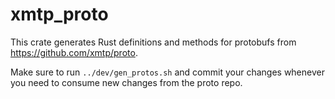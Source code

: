 # xmtp_proto

This crate generates Rust definitions and methods for protobufs from <https://github.com/xmtp/proto>.

Make sure to run `../dev/gen_protos.sh` and commit your changes whenever you need to consume new changes from the proto repo.
